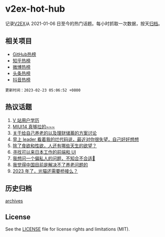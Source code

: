 # v2ex-hot-hub

 记录[V2EX](https://www.v2ex.com/)从 2021-01-06 日至今的热门话题。每小时抓取一次数据，按天[归档](archives)。
 
 ## 相关项目

- [GitHub热榜](https://github.com/lonnyzhang423/github-hot-hub)
- [知乎热榜](https://github.com/lonnyzhang423/zhihu-hot-hub)
- [微博热榜](https://github.com/lonnyzhang423/weibo-hot-hub)
- [头条热榜](https://github.com/lonnyzhang423/toutiao-hot-hub)
- [抖音热榜](https://github.com/lonnyzhang423/douyin-hot-hub)


 `更新时间：2023-02-23 05:06:52 +0800`

## 热议话题

1. [V 站用户学历](https://www.v2ex.com/t/918127)
1. [MIUI14 真够拉的~~~](https://www.v2ex.com/t/918132)
1. [关于给自己养老的以及理财储蓄的方案讨论](https://www.v2ex.com/t/918175)
1. [早上 leader 看着我的烂代码说，最近对你很失望，自己好好想想](https://www.v2ex.com/t/918204)
1. [除了食欲和性欲，人还有哪些天生的欲望？](https://www.v2ex.com/t/918211)
1. [寻找可以来日本工作的前端和 UI](https://www.v2ex.com/t/918123)
1. [我想问一个偏私人的问题，不知合不合适🤔](https://www.v2ex.com/t/918340)
1. [我觉得中国目前是解决不了养老问题的](https://www.v2ex.com/t/918331)
1. [2023 年了，光猫还需要桥接么？](https://www.v2ex.com/t/918114)

## 历史归档

[archives](archives)

## License

See the [LICENSE](LICENSE) file for license rights and limitations (MIT).
